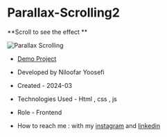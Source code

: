 # Parallax-Scrolling2
**Scroll to see the effect **

![Parallax Scrolling](https://github.com/niloufar-yousefi/Parallax-Scrolling2/assets/156951582/47588c11-cccb-44d1-9c64-a9de59121a69)


- [Demo Project](https://niloufar-yousefi.github.io/Parallax-Scrolling2/)

- Developed by Niloofar Yoosefi

- Created - 2024-03

- Technologies Used - Html , css , js


- Role - Frontend

- How to reach me : with my [instagram](https://github.com/niloufar-yousefi) and [linkedin](https://www.linkedin.com/in/niloofar-yoosefikhorram-242742143/)


